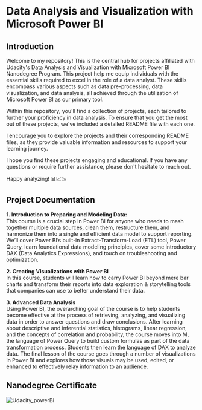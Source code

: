 # Data Analysis and Visualization with Microsoft Power BI


## Introduction
Welcome to my repository! This is the central hub for projects affiliated with Udacity's Data Analysis and Visualization with Microsoft Power BI Nanodegree Program. This project help me equip individuals with the essential skills required to excel in the role of a data analyst. These skills encompass various aspects such as data pre-processing, data visualization, and data analysis, all achieved through the utilization of Microsoft Power BI as our primary tool.

Within this repository, you'll find a collection of projects, each tailored to further your proficiency in data analysis. To ensure that you get the most out of these projects, we've included a detailed README file with each one.<br>

I encourage you to explore the projects and their corresponding README files, as they provide valuable information and resources to support your learning journey.<br>

I hope you find these projects engaging and educational. If you have any questions or require further assistance, please don't hesitate to reach out.<br>

Happy analyzing! 📊📈📉
## Project Documentation

**1. Introduction to Preparing and Modeling Data:**<br>
This course is a crucial step in Power BI for anyone who needs to mash together multiple data sources, clean them, restructure them, and harmonize them into a single and efficient data model to support reporting. We’ll cover Power BI’s built-in Extract-Transform-Load (ETL) tool, Power Query, learn foundational data modeling principles, cover some introductory DAX (Data Analytics Expressions), and touch on troubleshooting and optimization. 

**2. Creating Visualizations with Power BI**<br>
In this course, students will learn how to carry Power BI beyond mere bar charts and transform their reports into data exploration & storytelling tools that companies can use to better understand their data.

**3. Advanced Data Analysis**<br>
Using Power BI, the overarching goal of the course is to help students become effective at the process of retrieving, analyzing, and visualizing data in order to answer questions and draw conclusions. After learning about descriptive and inferential statistics, histograms, linear regression, and the concepts of correlation and probability, the course moves into M, the language of Power Query to build custom formulas as part of the data transformation process.  Students then learn the language of DAX to analyze data. The final lesson of the course goes through a number of visualizations in Power BI and explores how those visuals may be used, edited, or enhanced to effectively relay information to an audience. 

## Nanodegree Certificate
![Udacity_powerBi](https://github.com/baongnhinhu/Power-BI/assets/82852784/4f0f6045-13e6-41a2-8499-ad3c346c64d1)
